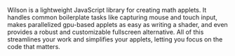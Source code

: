 Wilson is a lightweight JavaScript library for creating math applets. It handles common boilerplate tasks like capturing mouse and touch input, makes parallelized gpu-based applets as easy as writing a shader, and even provides a robust and customizable fullscreen alternative. All of this streamlines your work and simplifies your applets, letting you focus on the code that matters.